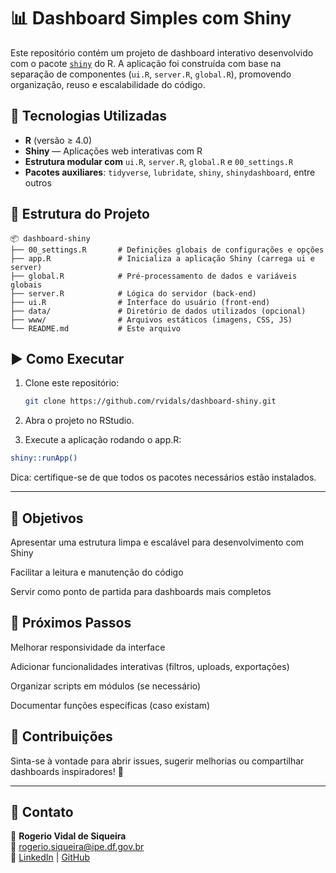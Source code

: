 # 📊 Dashboard Simples com Shiny

Este repositório contém um projeto de dashboard interativo desenvolvido com o pacote [`shiny`](https://shiny.posit.co/) do R. A aplicação foi construída com base na separação de componentes (`ui.R`, `server.R`, `global.R`), promovendo organização, reuso e escalabilidade do código.

## 🚀 Tecnologias Utilizadas

- **R** (versão ≥ 4.0)
- **Shiny** — Aplicações web interativas com R
- **Estrutura modular com** `ui.R`, `server.R`, `global.R` e `00_settings.R`
- **Pacotes auxiliares**: `tidyverse`, `lubridate`, `shiny`, `shinydashboard`, entre outros

## 📁 Estrutura do Projeto

```text
📦 dashboard-shiny
├── 00_settings.R       # Definições globais de configurações e opções
├── app.R               # Inicializa a aplicação Shiny (carrega ui e server)
├── global.R            # Pré-processamento de dados e variáveis globais
├── server.R            # Lógica do servidor (back-end)
├── ui.R                # Interface do usuário (front-end)
├── data/               # Diretório de dados utilizados (opcional)
├── www/                # Arquivos estáticos (imagens, CSS, JS)
└── README.md           # Este arquivo
```

## ▶️ Como Executar

1. Clone este repositório:
   ```bash
   git clone https://github.com/rvidals/dashboard-shiny.git
   ```
   
2. Abra o projeto no RStudio.

3. Execute a aplicação rodando o app.R:

```bash
shiny::runApp()
```

Dica: certifique-se de que todos os pacotes necessários estão instalados.

---

## 🎯 Objetivos
Apresentar uma estrutura limpa e escalável para desenvolvimento com Shiny

Facilitar a leitura e manutenção do código

Servir como ponto de partida para dashboards mais completos

## 🌱 Próximos Passos
Melhorar responsividade da interface

Adicionar funcionalidades interativas (filtros, uploads, exportações)

Organizar scripts em módulos (se necessário)

Documentar funções específicas (caso existam)

## 🤝 Contribuições

Sinta-se à vontade para abrir issues, sugerir melhorias ou compartilhar dashboards inspiradores! 🚀

---

## 📩 Contato

👤 **Rogerio Vidal de Siqueira**  
📧 rogerio.siqueira@ipe.df.gov.br  
🔗 [LinkedIn](https://www.linkedin.com/in/rogerio-vidal-de-siqueira-9478aa136/) | [GitHub](https://github.com/rvidals)
